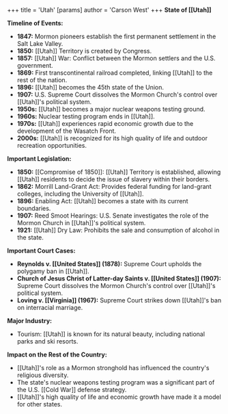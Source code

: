 +++
 title = 'Utah'
[params]
	author = 'Carson West'
+++
**State of [[Utah]]**

**Timeline of Events:**

* **1847:** Mormon pioneers establish the first permanent settlement in the Salt Lake Valley.
* **1850:** [[Utah]] Territory is created by Congress.
* **1857:** [[Utah]] War: Conflict between the Mormon settlers and the U.S. government.
* **1869:** First transcontinental railroad completed, linking [[Utah]] to the rest of the nation.
* **1896:** [[Utah]] becomes the 45th state of the Union.
* **1907:** U.S. Supreme Court dissolves the Mormon Church's control over [[Utah]]'s political system.
* **1950s:** [[Utah]] becomes a major nuclear weapons testing ground.
* **1960s:** Nuclear testing program ends in [[Utah]].
* **1970s:** [[Utah]] experiences rapid economic growth due to the development of the Wasatch Front.
* **2000s:** [[Utah]] is recognized for its high quality of life and outdoor recreation opportunities.

**Important Legislation:**

* **1850:** [[Compromise of 1850]]: [[Utah]] Territory is established, allowing [[Utah]] residents to decide the issue of slavery within their borders.
* **1862:** Morrill Land-Grant Act: Provides federal funding for land-grant colleges, including the University of [[Utah]].
* **1896:** Enabling Act: [[Utah]] becomes a state with its current boundaries.
* **1907:** Reed Smoot Hearings: U.S. Senate investigates the role of the Mormon Church in [[Utah]]'s political system.
* **1921:** [[Utah]] Dry Law: Prohibits the sale and consumption of alcohol in the state.

**Important Court Cases:**

* **Reynolds v. [[United States]] (1878):** Supreme Court upholds the polygamy ban in [[Utah]].
* **Church of Jesus Christ of Latter-day Saints v. [[United States]] (1907):** Supreme Court dissolves the Mormon Church's control over [[Utah]]'s political system.
* **Loving v. [[Virginia]] (1967):** Supreme Court strikes down [[Utah]]'s ban on interracial marriage.

**Major Industry:**

* Tourism: [[Utah]] is known for its natural beauty, including national parks and ski resorts.

**Impact on the Rest of the Country:**

* [[Utah]]'s role as a Mormon stronghold has influenced the country's religious diversity.
* The state's nuclear weapons testing program was a significant part of the U.S. [[Cold War]] defense strategy.
* [[Utah]]'s high quality of life and economic growth have made it a model for other states.